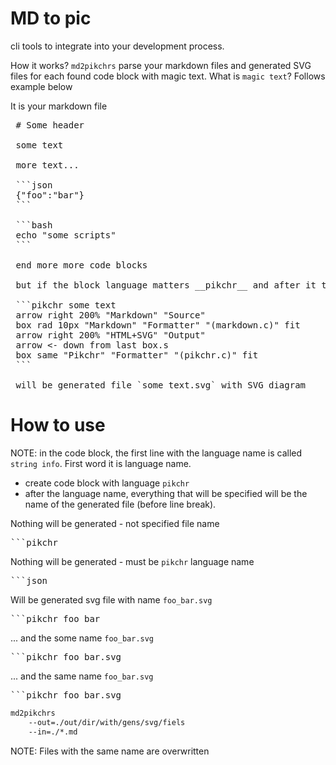 # MD to pic

cli tools to integrate into your development process.

How it works? `md2pikchrs` parse your markdown files and generated SVG files for each found code block with magic text. What is `magic text`? Follows example below

It is your markdown file

<pre class="language-text">
 # Some header

 some text

 more text...

 ```json
 {"foo":"bar"}
 ```

 ```bash
 echo "some scripts"
 ```

 end more more code blocks

 but if the block language matters __pikchr__ and after it there will be more text

 ```pikchr some text
 arrow right 200% "Markdown" "Source"
 box rad 10px "Markdown" "Formatter" "(markdown.c)" fit
 arrow right 200% "HTML+SVG" "Output"
 arrow <- down from last box.s
 box same "Pikchr" "Formatter" "(pikchr.c)" fit
 ```

 will be generated file `some_text.svg` with SVG diagram
</pre>

# How to use

NOTE: in the code block, the first line with the language name is called `string info`. First word it is language name.

- create code block with language `pikchr`
- after the language name, everything that will be specified will be the name of the generated file (before line break).

Nothing will be generated - not specified file name
<pre>
```pikchr
</pre>

Nothing will be generated - must be `pikchr` language name
<pre>
```json
</pre>

Will be generated svg file with name `foo_bar.svg`
<pre>
```pikchr foo bar
</pre>

... and the some name `foo_bar.svg`
<pre>
```pikchr foo_bar.svg
</pre>

... and the same name `foo_bar.svg`
<pre>
```pikchr foo bar.svg
</pre>


```bash
md2pikchrs
    --out=./out/dir/with/gens/svg/fiels
    --in=./*.md
```

NOTE: Files with the same name are overwritten














